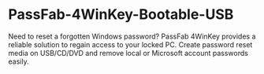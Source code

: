 # PassFab-4WinKey-Bootable-USB
Need to reset a forgotten Windows password? PassFab 4WinKey provides a reliable solution to regain access to your locked PC. Create password reset media on USB/CD/DVD and remove local or Microsoft account passwords easily.
